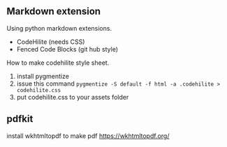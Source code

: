 
## Markdown extension

Using python markdown extensions.
 - CodeHilite (needs CSS)
 - Fenced Code Blocks (git hub style)

How to make codehilite style sheet.
1. install pygmentize
2. issue this command
`pygmentize -S default -f html -a .codehilite > codehilite.css`
3. put codehilite.css to your assets folder

## pdfkit

install wkhtmltopdf to make pdf
https://wkhtmltopdf.org/
